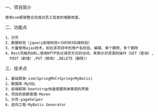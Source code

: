 一、项目简介
	
	使用ssm框架整合完成对员工信息的增删改查。

二、功能点
	
	1、分页
	2、数据校验（jquery前端校验+JSR303后端校验）
	3、大量使用ajax技术，如在该项目中的用户名校验、编辑、单个删除、多个删除
	4、Rest风格的URL;使用HTTP协议请求方式的动词，来表示对资源的操作（GET（查询）,
	  POST（新增）,PUT（修改）,DELETE（删除））
	
三、技术点
	
	1、基础框架-ssm(SpringMVC+Spring+MyBatis)
	2、数据库-MySQL
	3、前端框架-bootstrap快速搭建简单美观的界面
	4、项目的依赖管理-Maven
	5、分页-pagehelper
	6、逆向工程-MyBatis Generator
